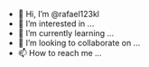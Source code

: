 - 👋 Hi, I’m @rafael123kl
- 👀 I’m interested in ...
- 🌱 I’m currently learning ...
- 💞️ I’m looking to collaborate on ...
- 📫 How to reach me ...

<!---
rafael123kl/rafael123kl is a ✨ special ✨ repository because its `README.md` (this file) appears on your GitHub profile.
You can click the Preview link to take a look at your changes.
--->
